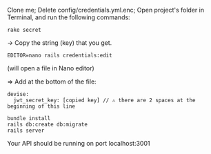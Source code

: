 Clone me;
Delete config/credentials.yml.enc;
Open project's folder in Terminal, and run the following commands:

```
rake secret
```

-> Copy the string (key) that you get.

```
EDITOR=nano rails credentials:edit
```
(will open a file in Nano editor)


=> Add at the bottom of the file:
```
devise:
  jwt_secret_key: [copied key] // ⚠ there are 2 spaces at the beginning of this line
```



```
bundle install
rails db:create db:migrate
rails server
```

Your API should be running on port localhost:3001
